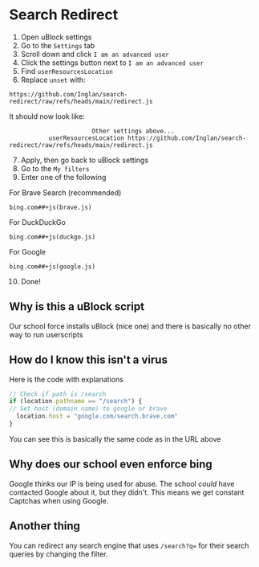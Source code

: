 # Search Redirect

1. Open uBlock settings
2. Go to the `Settings` tab
3. Scroll down and click `I am an advanced user`
4. Click the settings button next to `I am an advanced user`
5. Find `userResourcesLocation`
6. Replace `unset` with:
```
https://github.com/Inglan/search-redirect/raw/refs/heads/main/redirect.js
```
It should now look like:
```
                       Other settings above...
           userResourcesLocation https://github.com/Inglan/search-redirect/raw/refs/heads/main/redirect.js
```
7. Apply, then go back to uBlock settings
8. Go to the `My filters`
9. Enter one of the following

For Brave Search (recommended)
```
bing.com##+js(brave.js)
```
For DuckDuckGo
```
bing.com##+js(duckgo.js)
```
For Google
```
bing.com##+js(google.js)
```
10. Done!

## Why is this a uBlock script
Our school force installs uBlock (nice one) and there is basically no other way to run userscripts

## How do I know this isn't a virus
Here is the code with explanations
```javascript
// Check if path is /search
if (location.pathname == "/search") {
// Set host (domain name) to google or brave
  location.host = "google.com/search.brave.com"
}
```
You can see this is basically the same code as in the URL above

## Why does our school even enforce bing
Google thinks our IP is being used for abuse. The school *could* have contacted Google about it, but they didn't. This means we get constant Captchas when using Google.

## Another thing
You can redirect any search engine that uses `/search?q=` for their search queries by changing the filter.
